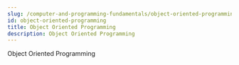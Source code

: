 ```yaml
---
slug: /computer-and-programming-fundamentals/object-oriented-programming
id: object-oriented-programming
title: Object Oriented Programming
description: Object Oriented Programming
---
```


Object Oriented Programming
